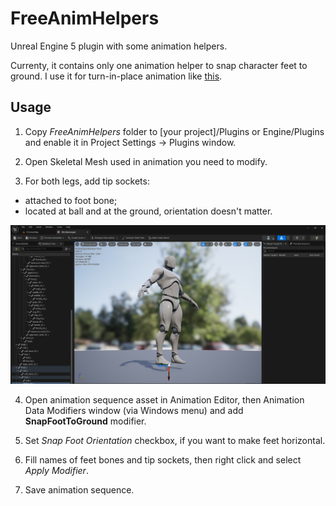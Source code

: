 # FreeAnimHelpers
Unreal Engine 5 plugin with some animation helpers.

Currenty, it contains only one animation helper to snap character feet to ground. I use it for turn-in-place animation like [this](https://www.youtube.com/watch?v=TX2gcdWHLpY).

## Usage

1. Copy *FreeAnimHelpers* folder to [your project]/Plugins or Engine/Plugins and enable it in Project Settings -> Plugins window.

2. Open Skeletal Mesh used in animation you need to modify.

3. For both legs, add tip sockets:
- attached to foot bone;
- located at ball and at the ground, orientation doesn't matter.

![Tip socket placement](readme_tip.jpg)

4. Open animation sequence asset in Animation Editor, then Animation Data Modifiers window (via Windows menu) and add **SnapFootToGround** modifier.

5. Set *Snap Foot Orientation* checkbox, if you want to make feet horizontal.

6. Fill names of feet bones and tip sockets, then right click and select *Apply Modifier*.

7. Save animation sequence.
